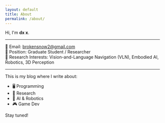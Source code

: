 ```yaml
---
layout: default
title: About
permalink: /about/
---
```


Hi, I'm **dx x**.

---

📧 Email: [brokensnow2@gmail.com](mailto:brokensnow2@gmail.com)  
💼 Position: Graduate Student / Researcher  
🎯 Research Interests: Vision-and-Language Navigation (VLN), Embodied AI, Robotics, 3D Perception

---

This is my blog where I write about:
- 🖥 Programming
- 🔬 Research
- 🤖 AI & Robotics
- 🎮 Game Dev

Stay tuned!
